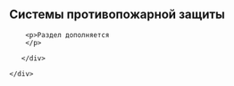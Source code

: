 <!--t Системы противопожарной защиты t-->
<!--d Системы противопожарной защиты - специализации компании СКС С-Петербург d-->


 <section id="page-content">
	<div class="container">
      <div class="heading wow fadeInUp" data-wow-duration="1000ms" data-wow-delay="300ms">
        <div class="row">
          <div class="text-center col-sm-8 col-sm-offset-2">
				<h1>Системы противопожарной защиты</h1>
          </div>
        </div> 
      </div>
      <div class="row">

<!-- тут писать текст статьи. Параграф обрамляется <p>..</p>   -->
	  	  
		<p>Раздел дополняется
		</p>

<!-- конец изменяемого текста   -->
		
       </div>

	</div>
  </section><!--/#page-content-->
